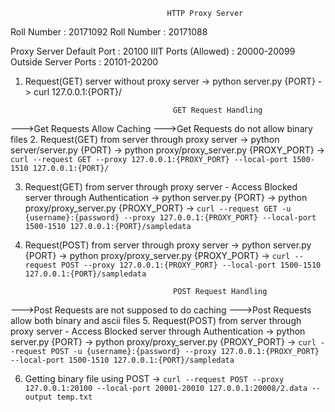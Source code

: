                                        HTTP Proxy Server

Roll Number : 20171092
Roll Number : 20171088


Proxy Server Default Port : 20100
IIIT Ports (Allowed) : 20000-20099
Outside Server Ports : 20101-20200

1. Request(GET) server without proxy server
-> python server.py {PORT}
-> curl 127.0.0.1:{PORT}/


                                        GET Request Handling
--->Get Requests Allow Caching
--->Get Requests do not allow binary files
2. Request(GET) from server through proxy server
-> python server/server.py {PORT}
-> python proxy/proxy_server.py {PROXY_PORT}
-> `curl --request GET --proxy 127.0.0.1:{PROXY_PORT} --local-port 1500-1510 127.0.0.1:{PORT}/`

3. Request(GET) from server through proxy server - Access Blocked server through Authentication
-> python server.py {PORT}
-> python proxy/proxy_server.py {PROXY_PORT}
-> `curl --request GET -u {username}:{password} --proxy 127.0.0.1:{PROXY_PORT} --local-port 1500-1510 127.0.0.1:{PORT}/sampledata`

4. Request(POST) from server through proxy server
-> python server.py {PORT}
-> python proxy/proxy_server.py {PROXY_PORT}
-> `curl --request POST --proxy 127.0.0.1:{PROXY_PORT} --local-port 1500-1510 127.0.0.1:{PORT}/sampledata`

                                        POST Request Handling
--->Post Requests are not supposed to do caching
--->Post Requests allow both binary and ascii files
5. Request(POST) from server through proxy server - Access Blocked server through Authentication
-> python server.py {PORT}
-> python proxy/proxy_server.py {PROXY_PORT}
-> `curl --request POST -u {username}:{password} --proxy 127.0.0.1:{PROXY_PORT} --local-port 1500-1510 127.0.0.1:{PORT}/sampledata`

6. Getting binary file using POST 
-> `curl --request POST --proxy 127.0.0.1:20100 --local-port 20001-20010 127.0.0.1:20008/2.data --output temp.txt`
